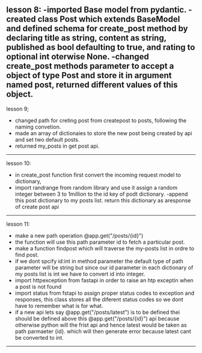 lesson 8:
 -imported Base model from pydantic.
 -created class Post which extends BaseModel and defined schema for create_post method by declaring title as string, content as string, published as bool defaulting to true, and rating to optional int oterwise None.
 -changed create_post methods parameter to accept a object of type Post and store it in argument named post, returned different values of this object.
---------------------------------------------------------------------------------------------------------

lesson 9;
 - changed path for creting post from createpost to posts, following the naming convetion.
 - made an array of dictionaies to store the new post being created by api and set two default posts.
 - returned my_posts in get post api.
--------------------------------------------------------------------------------------------------------

lesson 10:
 - in create_post function first convert the incoming request model to dictionary,
 - import randrange from random library and use it assign a random integer between 3 to 1million to the id key of podt dictionary.
 -append this post dictionary to my posts list.
 return this dictionary as aresponse of create post api
---------------------------------------------------------------------------------------------------------

lesson 11:
- make a new path operation @app.get("/posts/{id}")
- the function will use this path parameter id to fetch a particular post.
- make a function findpost which will traverse the my-posts list in ordre to find post.
- if we dont spcify id:int in method parameter the default  type of path parameter will be string but since our id parameter in each dictionary of my posts list is int we have to convert id  into integer.
- import httpexception from fastapi in order to raise an htp exceptin when a post is not found
- import status from fstapi to assign proper status codes to exception and  responses, this class stores all the diferent status codes so we dont have to remember what is for what.
- if a new api lets say @app.get("/posts/latest") is to be defined thei should be defined above this @app.get("/posts/{id}") api because otherwise python will the frist api and hence latest would be taken as path parmaeter {id}. which will then generate error because latest cant be converted to int.
---------------------------------------------------------------------------------------------------------